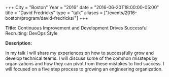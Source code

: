 +++
City = "Boston"
Year = "2016"
date = "2016-06-20T18:00:00-05:00"
title = "David Fredricks"
type = "talk"
aliases = ["/events/2016-boston/program/david-fredricks/"]
+++

<div class="span-15  ">
  <div class="span-15  last ">
  <p><strong>Title:</strong>
  Continuous Improvement and Development Drives Successful Recruiting: DevOps Style
  </p>

  <p><strong>Description:</strong></p>

  <p>
  In my talk I will share my experiences on how to successfully grow and develop technical teams. I will discuss some of the common missteps by organizations and how they can pivot from these mistakes to find success. 
I will focused on a five step process to growing an engineering organization. 
  </p>
  </div>
</div>
